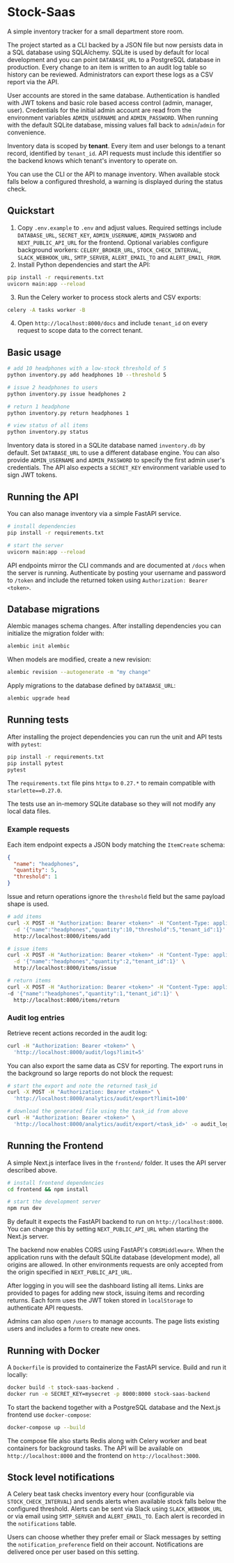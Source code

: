 # Stock-Saas

A simple inventory tracker for a small department store room.

The project started as a CLI backed by a JSON file but now persists data in a
SQL database using SQLAlchemy. SQLite is used by default for local development
and you can point `DATABASE_URL` to a PostgreSQL database in production. Every
change to an item is written to an audit log table so history can be reviewed.
Administrators can export these logs as a CSV report via the API.

User accounts are stored in the same database. Authentication is handled with
JWT tokens and basic role based access control (admin, manager, user).
Credentials for the initial admin account are read from the environment
variables `ADMIN_USERNAME` and `ADMIN_PASSWORD`. When running with the default
SQLite database, missing values fall back to `admin`/`admin` for convenience.

Inventory data is scoped by **tenant**. Every item and user belongs to a tenant
record, identified by `tenant_id`. API requests must include this identifier so
the backend knows which tenant's inventory to operate on.

You can use the CLI or the API to manage inventory. When available stock falls
below a configured threshold, a warning is displayed during the status check.

## Quickstart

1. Copy `.env.example` to `.env` and adjust values.
   Required settings include `DATABASE_URL`, `SECRET_KEY`,
   `ADMIN_USERNAME`, `ADMIN_PASSWORD` and `NEXT_PUBLIC_API_URL` for the
   frontend. Optional variables configure background workers:
   `CELERY_BROKER_URL`, `STOCK_CHECK_INTERVAL`, `SLACK_WEBHOOK_URL`,
   `SMTP_SERVER`, `ALERT_EMAIL_TO` and `ALERT_EMAIL_FROM`.
2. Install Python dependencies and start the API:

```bash
pip install -r requirements.txt
uvicorn main:app --reload
```

3. Run the Celery worker to process stock alerts and CSV exports:

```bash
celery -A tasks worker -B
```

4. Open `http://localhost:8000/docs` and include `tenant_id` on every request
   to scope data to the correct tenant.

## Basic usage

```bash
# add 10 headphones with a low-stock threshold of 5
python inventory.py add headphones 10 --threshold 5

# issue 2 headphones to users
python inventory.py issue headphones 2

# return 1 headphone
python inventory.py return headphones 1

# view status of all items
python inventory.py status
```

Inventory data is stored in a SQLite database named `inventory.db` by default.
Set `DATABASE_URL` to use a different database engine. You can also provide
`ADMIN_USERNAME` and `ADMIN_PASSWORD` to specify the first admin user's
credentials. The API also expects a `SECRET_KEY` environment variable used to
sign JWT tokens.


## Running the API

You can also manage inventory via a simple FastAPI service.

```bash
# install dependencies
pip install -r requirements.txt

# start the server
uvicorn main:app --reload
```

API endpoints mirror the CLI commands and are documented at `/docs` when the server is running.
Authenticate by posting your username and password to `/token` and include the returned token using `Authorization: Bearer <token>`.

## Database migrations

Alembic manages schema changes. After installing dependencies you can
initialize the migration folder with:

```bash
alembic init alembic
```

When models are modified, create a new revision:

```bash
alembic revision --autogenerate -m "my change"
```

Apply migrations to the database defined by `DATABASE_URL`:

```bash
alembic upgrade head
```

## Running tests

After installing the project dependencies you can run the unit and API tests with `pytest`:

```bash
pip install -r requirements.txt
pip install pytest
pytest
```

The `requirements.txt` file pins `httpx` to `0.27.*` to remain compatible with
`starlette==0.27.0`.

The tests use an in-memory SQLite database so they will not modify any local data files.
### Example requests

Each item endpoint expects a JSON body matching the `ItemCreate` schema:

```json
{
  "name": "headphones",
  "quantity": 5,
  "threshold": 1
}
```

Issue and return operations ignore the `threshold` field but the same payload shape is used.

```bash
# add items
curl -X POST -H "Authorization: Bearer <token>" -H "Content-Type: application/json" \
  -d '{"name":"headphones","quantity":10,"threshold":5,"tenant_id":1}' \
  http://localhost:8000/items/add

# issue items
curl -X POST -H "Authorization: Bearer <token>" -H "Content-Type: application/json" \
  -d '{"name":"headphones","quantity":2,"tenant_id":1}' \
  http://localhost:8000/items/issue

# return items
curl -X POST -H "Authorization: Bearer <token>" -H "Content-Type: application/json" \
-d '{"name":"headphones","quantity":1,"tenant_id":1}' \
  http://localhost:8000/items/return
```


### Audit log entries

Retrieve recent actions recorded in the audit log:

```bash
curl -H "Authorization: Bearer <token>" \
  'http://localhost:8000/audit/logs?limit=5'
```

You can also export the same data as CSV for reporting. The export runs in the
background so large reports do not block the request:

```bash
# start the export and note the returned task_id
curl -X POST -H "Authorization: Bearer <token>" \
  'http://localhost:8000/analytics/audit/export?limit=100'

# download the generated file using the task_id from above
curl -H "Authorization: Bearer <token>" \
  'http://localhost:8000/analytics/audit/export/<task_id>' -o audit_log.csv
```

## Running the Frontend

A simple Next.js interface lives in the `frontend/` folder. It uses the API server described above.

```bash
# install frontend dependencies
cd frontend && npm install

# start the development server
npm run dev
```

By default it expects the FastAPI backend to run on `http://localhost:8000`. You can change this by setting `NEXT_PUBLIC_API_URL` when starting the Next.js server.

The backend now enables CORS using FastAPI's `CORSMiddleware`. When the
application runs with the default SQLite database (development mode), all
origins are allowed. In other environments requests are only accepted from the
origin specified in `NEXT_PUBLIC_API_URL`.

After logging in you will see the dashboard listing all items. Links are provided to pages for adding new stock, issuing items and recording returns. Each form uses the JWT token stored in `localStorage` to authenticate API requests.

Admins can also open `/users` to manage accounts. The page lists existing users and includes a form to create new ones.



## Running with Docker

A `Dockerfile` is provided to containerize the FastAPI service. Build and run it locally:

```bash
docker build -t stock-saas-backend .
docker run -e SECRET_KEY=mysecret -p 8000:8000 stock-saas-backend
```

To start the backend together with a PostgreSQL database and the Next.js frontend use `docker-compose`:

```bash
docker-compose up --build
```

The compose file also starts Redis along with Celery worker and beat containers
for background tasks. The API will be available on `http://localhost:8000` and
the frontend on `http://localhost:3000`.



## Stock level notifications

A Celery beat task checks inventory every hour (configurable via `STOCK_CHECK_INTERVAL`) and sends alerts when available stock falls below the configured threshold. Alerts can be sent via Slack using `SLACK_WEBHOOK_URL` or via email using `SMTP_SERVER` and `ALERT_EMAIL_TO`. Each alert is recorded in the `notifications` table.

Users can choose whether they prefer email or Slack messages by setting the `notification_preference` field on their account. Notifications are delivered once per user based on this setting.
